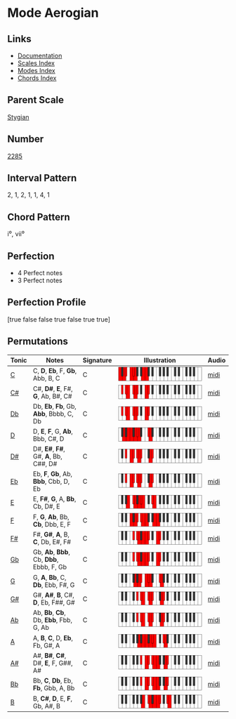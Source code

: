 # Mode Aerogian

## Links

- [Documentation](README.md)
- [Scales Index](Scales.md)
- [Modes Index](Modes.md)
- [Chords Index](Chords.md)

## Parent Scale

[Stygian](ScaleStygian.md)

## Number

[2285](https://ianring.com/musictheory/scales/2285)

## Interval Pattern

2, 1, 2, 1, 1, 4, 1

## Chord Pattern

i⁰, vii⁰

## Perfection

- 4 Perfect notes
- 3 Perfect notes

## Perfection Profile

[true false false true false true true]

## Permutations

| Tonic | Notes | Signature | Illustration | Audio |
|-------|-------|-----------|--------------|-------|
| [C](ModeCNaturalAerogian.md) | C, **D**, **Eb**, F, **Gb**, Abb, B, C | C | ![CNaturalAerogian](ModeCNaturalAerogian.png) | [midi](https://github.com/edipermadi/music/blob/main/docs/ModeCNaturalAerogian.mid?raw=true) |
| [C#](ModeCSharpAerogian.md) | C#, **D#**, **E**, F#, **G**, Ab, B#, C# | C | ![CSharpAerogian](ModeCSharpAerogian.png) | [midi](https://github.com/edipermadi/music/blob/main/docs/ModeCSharpAerogian.mid?raw=true) |
| [Db](ModeDFlatAerogian.md) | Db, **Eb**, **Fb**, Gb, **Abb**, Bbbb, C, Db | C | ![DFlatAerogian](ModeDFlatAerogian.png) | [midi](https://github.com/edipermadi/music/blob/main/docs/ModeDFlatAerogian.mid?raw=true) |
| [D](ModeDNaturalAerogian.md) | D, **E**, **F**, G, **Ab**, Bbb, C#, D | C | ![DNaturalAerogian](ModeDNaturalAerogian.png) | [midi](https://github.com/edipermadi/music/blob/main/docs/ModeDNaturalAerogian.mid?raw=true) |
| [D#](ModeDSharpAerogian.md) | D#, **E#**, **F#**, G#, **A**, Bb, C##, D# | C | ![DSharpAerogian](ModeDSharpAerogian.png) | [midi](https://github.com/edipermadi/music/blob/main/docs/ModeDSharpAerogian.mid?raw=true) |
| [Eb](ModeEFlatAerogian.md) | Eb, **F**, **Gb**, Ab, **Bbb**, Cbb, D, Eb | C | ![EFlatAerogian](ModeEFlatAerogian.png) | [midi](https://github.com/edipermadi/music/blob/main/docs/ModeEFlatAerogian.mid?raw=true) |
| [E](ModeENaturalAerogian.md) | E, **F#**, **G**, A, **Bb**, Cb, D#, E | C | ![ENaturalAerogian](ModeENaturalAerogian.png) | [midi](https://github.com/edipermadi/music/blob/main/docs/ModeENaturalAerogian.mid?raw=true) |
| [F](ModeFNaturalAerogian.md) | F, **G**, **Ab**, Bb, **Cb**, Dbb, E, F | C | ![FNaturalAerogian](ModeFNaturalAerogian.png) | [midi](https://github.com/edipermadi/music/blob/main/docs/ModeFNaturalAerogian.mid?raw=true) |
| [F#](ModeFSharpAerogian.md) | F#, **G#**, **A**, B, **C**, Db, E#, F# | C | ![FSharpAerogian](ModeFSharpAerogian.png) | [midi](https://github.com/edipermadi/music/blob/main/docs/ModeFSharpAerogian.mid?raw=true) |
| [Gb](ModeGFlatAerogian.md) | Gb, **Ab**, **Bbb**, Cb, **Dbb**, Ebbb, F, Gb | C | ![GFlatAerogian](ModeGFlatAerogian.png) | [midi](https://github.com/edipermadi/music/blob/main/docs/ModeGFlatAerogian.mid?raw=true) |
| [G](ModeGNaturalAerogian.md) | G, **A**, **Bb**, C, **Db**, Ebb, F#, G | C | ![GNaturalAerogian](ModeGNaturalAerogian.png) | [midi](https://github.com/edipermadi/music/blob/main/docs/ModeGNaturalAerogian.mid?raw=true) |
| [G#](ModeGSharpAerogian.md) | G#, **A#**, **B**, C#, **D**, Eb, F##, G# | C | ![GSharpAerogian](ModeGSharpAerogian.png) | [midi](https://github.com/edipermadi/music/blob/main/docs/ModeGSharpAerogian.mid?raw=true) |
| [Ab](ModeAFlatAerogian.md) | Ab, **Bb**, **Cb**, Db, **Ebb**, Fbb, G, Ab | C | ![AFlatAerogian](ModeAFlatAerogian.png) | [midi](https://github.com/edipermadi/music/blob/main/docs/ModeAFlatAerogian.mid?raw=true) |
| [A](ModeANaturalAerogian.md) | A, **B**, **C**, D, **Eb**, Fb, G#, A | C | ![ANaturalAerogian](ModeANaturalAerogian.png) | [midi](https://github.com/edipermadi/music/blob/main/docs/ModeANaturalAerogian.mid?raw=true) |
| [A#](ModeASharpAerogian.md) | A#, **B#**, **C#**, D#, **E**, F, G##, A# | C | ![ASharpAerogian](ModeASharpAerogian.png) | [midi](https://github.com/edipermadi/music/blob/main/docs/ModeASharpAerogian.mid?raw=true) |
| [Bb](ModeBFlatAerogian.md) | Bb, **C**, **Db**, Eb, **Fb**, Gbb, A, Bb | C | ![BFlatAerogian](ModeBFlatAerogian.png) | [midi](https://github.com/edipermadi/music/blob/main/docs/ModeBFlatAerogian.mid?raw=true) |
| [B](ModeBNaturalAerogian.md) | B, **C#**, **D**, E, **F**, Gb, A#, B | C | ![BNaturalAerogian](ModeBNaturalAerogian.png) | [midi](https://github.com/edipermadi/music/blob/main/docs/ModeBNaturalAerogian.mid?raw=true) |
